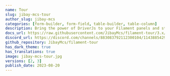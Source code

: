 ```yaml
---
name: Tour
slug: jibay-mcs-tour
author_slug: jibay-mcs
categories: [form-builder, form-field, table-builder, table-column]
description: Bring the power of DriverJs to your Filament panels and start a tour to let your users discover your dashboard !
docs_url: https://raw.githubusercontent.com/JibayMcs/filament-tour/3.x/README.md
discord_url: https://discord.com/channels/883083792112300104/1143885429700050984
github_repository: JibayMcs/filament-tour
has_dark_theme: true
has_translations: true
image: jibay-mcs-tour.jpg
versions: [2, 3]
publish_date: 2023-08-20
---
```

